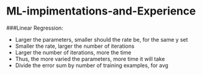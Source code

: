 # ML-impimentations-and-Experience
###Linear Regression:
- Larger the parameters, smaller should the rate be, for the same y set
- Smaller the rate, larger the number of iterations
- Larger the number of iterations, more the time
- Thus, the more varied the parameters, more time it will take
- Divide the error sum by number of training examples, for avg
